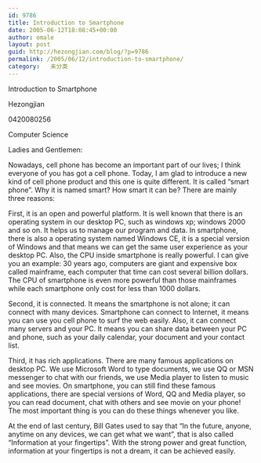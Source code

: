 ```yaml
---
id: 9786
title: Introduction to Smartphone
date: 2005-06-12T18:08:45+00:00
author: omale
layout: post
guid: http://hezongjian.com/blog/?p=9786
permalink: /2005/06/12/introduction-to-smartphone/
category:   未分类
---
```

Introduction to Smartphone
	  
Hezongjian 
	  
0420080256 
	  
Computer Science
	  
Ladies and Gentlemen:

Nowadays, cell phone has become an important part of our lives; I think everyone of you has got a cell phone. Today, I am glad to introduce a new kind of cell phone product and this one is quite different. It is called &ldquo;smart phone&rdquo;. Why it is named smart? How smart it can be? There are mainly three reasons:

First, it is an open and powerful platform. It is well known that there is an operating system in our desktop PC, such as windows xp; windows 2000 and so on. It helps us to manage our program and data. In smartphone, there is also a operating system named Windows CE, it is a special version of Windows and that means we can get the same user experience as your desktop PC. Also, the CPU inside smartphone is really powerful. I can give you an example: 30 years ago, computers are giant and expensive box called mainframe, each computer that time can cost several billion dollars. The CPU of smartphone is even more powerful than those mainframes while each smartphone only cost for less than 1000 dollars.

Second, it is connected. It means the smartphone is not alone; it can connect with many devices. Smartphone can connect to Internet, it means you can use you cell phone to surf the web easily. Also, it can connect many servers and your PC. It means you can share data between your PC and phone, such as your daily calendar, your document and your contact list.

Third, it has rich applications. There are many famous applications on desktop PC. We use Microsoft Word to type documents, we use QQ or MSN messenger to chat with our friends, we use Media player to listen to music and see movies. On smartphone, you can still find these famous applications, there are special versions of Word, QQ and Media player, so you can read document, chat with others and see movie on your phone! The most important thing is you can do these things whenever you like.

At the end of last century, Bill Gates used to say that &ldquo;In the future, anyone, anytime on any devices, we can get what we want&rdquo;, that is also called &ldquo;Information at your fingertips&rdquo;. With the strong power and great function, information at your fingertips is not a dream, it can be achieved easily.
